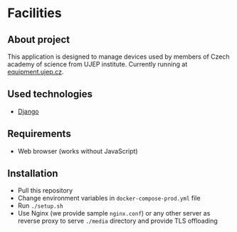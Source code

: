 # Facilities

## About project
This application is designed to manage devices used by members of Czech academy of science from UJEP institute. Currently running at [equipment.ujep.cz](https://equipment.ujep.cz).

## Used technologies
- [Django](https://www.djangoproject.com/)

## Requirements
- Web browser (works without JavaScript)

## Installation
- Pull this repository
- Change environment variables in `docker-compose-prod.yml` file
- Run `./setup.sh`
- Use Nginx (we provide sample `nginx.conf`) or any other server as reverse proxy to serve `./media` directory and provide TLS offloading

